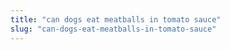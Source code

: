 ```yaml
---
title: "can dogs eat meatballs in tomato sauce"
slug: "can-dogs-eat-meatballs-in-tomato-sauce"
---
```


